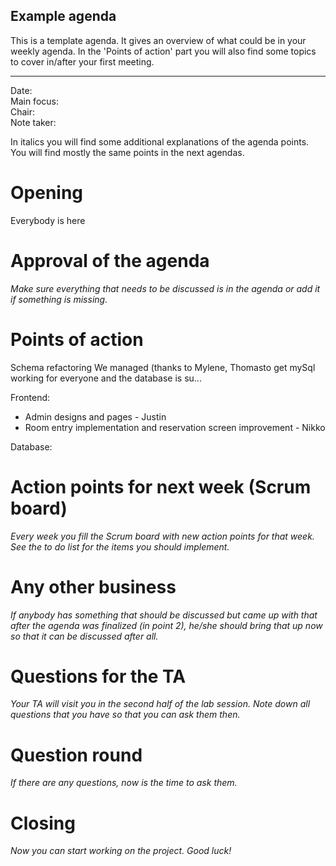 ## Example agenda

This is a template agenda. It gives an overview of what could be in your weekly agenda.
In the 'Points of action' part you will also find some topics to cover in/after your first meeting. 

---

Date:          	
Main focus:     
Chair:          
Note taker:     

In italics you will find some additional explanations of the agenda points. You will find mostly the same points in the next agendas.

# Opening
Everybody is here

# Approval of the agenda
*Make sure everything that needs to be discussed is in the agenda or add it if something is missing.*

# Points of action
Schema refactoring
We managed (thanks to Mylene, Thomasto get mySql working for everyone and the database is su...

Frontend:
- Admin designs and pages - Justin
- Room entry implementation and reservation screen improvement - Nikko

Database:

 

# Action points for next week (Scrum board)
*Every week you fill the Scrum board with new action points for that week. See the to do list for the items you should implement.*

# Any other business
*If anybody has something that should be discussed but came up with that after the agenda was finalized (in point 2), he/she should bring that up now so that it can be discussed after all.*

# Questions for the TA
*Your TA will visit you in the second half of the lab session. Note down all questions that you have so that you can ask them then.*

# Question round
*If there are any questions, now is the time to ask them.*

# Closing
*Now you can start working on the project. Good luck!*
